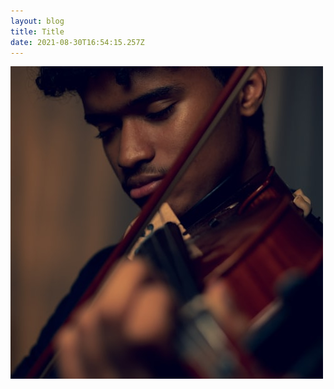```yaml
---
layout: blog
title: Title
date: 2021-08-30T16:54:15.257Z
---
```

![Attempt](/images/uploads/demo.jpg)